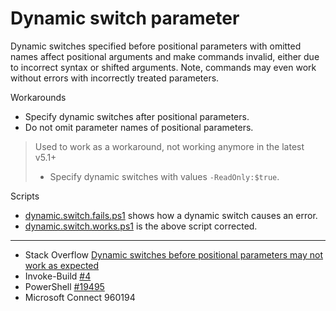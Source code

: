 # Dynamic switch parameter

Dynamic switches specified before positional parameters with omitted names
affect positional arguments and make commands invalid, either due to incorrect
syntax or shifted arguments. Note, commands may even work without errors with
incorrectly treated parameters.

Workarounds

- Specify dynamic switches after positional parameters.
- Do not omit parameter names of positional parameters.

> Used to work as a workaround, not working anymore in the latest v5.1+
> - Specify dynamic switches with values `-ReadOnly:$true`.

Scripts

- [dynamic.switch.fails.ps1](dynamic.switch.fails.ps1) shows how a dynamic switch causes an error.
- [dynamic.switch.works.ps1](dynamic.switch.works.ps1) is the above script corrected.

---

- Stack Overflow [Dynamic switches before positional parameters may not work as expected](http://stackoverflow.com/q/25560038/323582)
- Invoke-Build [#4](https://github.com/nightroman/Invoke-Build/issues/4)
- PowerShell [#19495](https://github.com/PowerShell/PowerShell/issues/19495)
- Microsoft Connect 960194
